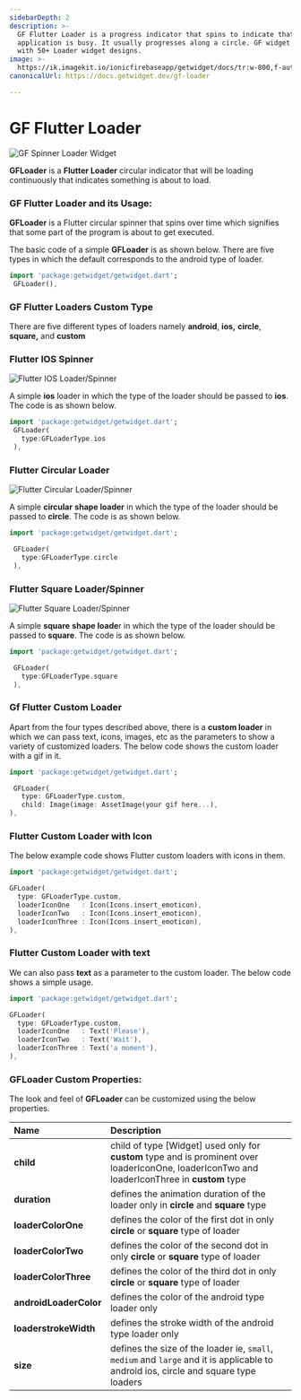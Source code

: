 ```yaml
---
sidebarDepth: 2
description: >-
  GF Flutter Loader is a progress indicator that spins to indicate that the
  application is busy. It usually progresses along a circle. GF widget comes
  with 50+ Loader widget designs.
image: >-
  https://ik.imagekit.io/ionicfirebaseapp/getwidget/docs/tr:w-800,f-auto/Loaders_Docs_Banner_knsNFM97YO.png
canonicalUrl: https://docs.getwidget.dev/gf-loader

---
```


# GF Flutter Loader

![GF Spinner Loader Widget](https://ik.imagekit.io/ionicfirebaseapp/getwidget/docs/tr:w-800,f-auto/Loaders_Docs_Banner_knsNFM97YO.png)

**GFLoader** is a **Flutter Loader** circular indicator that will be loading continuously that indicates something is about to load.

### GF Flutter Loader and its Usage:

**GFLoader** is a Flutter circular spinner that spins over time which signifies that some part of the program is about to get executed.

The basic code of a simple **GFLoader** is as shown below. There are five types in which the default corresponds to the android type of loader.

```dart
import 'package:getwidget/getwidget.dart';
 GFLoader(),
```

### GF Flutter Loaders Custom Type 

There are five different types of loaders namely **android**, **ios,** **circle**, **square,** and **custom**

### **Flutter IOS Spinner** 

![Flutter IOS Loader/Spinner](https://ik.imagekit.io/ionicfirebaseapp/getwidget/docs/tr:w-800,f-auto/iOS_loaders_3x__6iEhhCjnN.png)

A simple **ios** loader in which the type of the loader should be passed to **ios**. The code is as shown below.

```dart
import 'package:getwidget/getwidget.dart';
 GFLoader(
   type:GFLoaderType.ios
 ),
```

### Flutter Circular Loader

![Flutter Circular Loader/Spinner](https://ik.imagekit.io/ionicfirebaseapp/getwidget/docs/tr:w-800,f-auto/Circular_3x_qSfMlOtBk.png)

A simple **circular** **shape loader** in which the type of the loader should be passed to **circle**. The code is as shown below.

```dart
import 'package:getwidget/getwidget.dart';

 GFLoader(
   type:GFLoaderType.circle
 ),
```

### Flutter Square Loader/Spinner

![Flutter Square Loader/Spinner](https://ik.imagekit.io/ionicfirebaseapp/getwidget/docs/tr:w-800,f-auto/Square_loader_3x_QsRsYryOlL.png)

A simple **square** **shape loade**r in which the type of the loader should be passed to **square**. The code is as shown below.

```dart
import 'package:getwidget/getwidget.dart';

 GFLoader(
   type:GFLoaderType.square
 ),
```

### Gf Flutter Custom Loader

Apart from the four types described above, there is a **custom loader** in which we can pass text, icons, images, etc as the parameters to show a variety of customized loaders. The below code shows the custom loader with a gif in it.

```dart
import 'package:getwidget/getwidget.dart';

 GFLoader(
   type: GFLoaderType.custom,
   child: Image(image: AssetImage(your gif here...),
),
```

### Flutter Custom Loader with Icon

The below example code shows Flutter custom loaders with icons in them.

```dart
import 'package:getwidget/getwidget.dart';

GFLoader(
  type: GFLoaderType.custom,
  loaderIconOne   : Icon(Icons.insert_emoticon),
  loaderIconTwo   : Icon(Icons.insert_emoticon),
  loaderIconThree : Icon(Icons.insert_emoticon),
),
```

### Flutter Custom Loader with text

We can also pass **text** as a parameter to the custom loader. The below code shows a simple usage.

```dart
import 'package:getwidget/getwidget.dart';

GFLoader(
  type: GFLoaderType.custom,
  loaderIconOne   : Text('Please'),
  loaderIconTwo   : Text('Wait'),
  loaderIconThree : Text('a moment'),
),
```

### GFLoader Custom Properties:

The look and feel of **GFLoader** can be customized using the below properties.

| Name | Description |
| :--- | :--- |
| **child** | child of type \[Widget\] used only for **custom** type and is prominent over loaderIconOne, loaderIconTwo and loaderIconThree in **custom** type |
| **duration** | defines the animation duration of the loader only in **circle** and **square** type |
| **loaderColorOne** | defines the color of the first dot in only  **circle** or **square** type of loader |
| **loaderColorTwo** | defines the color of the second dot in only **circle** or **square** type of loader |
| **loaderColorThree** | defines the color of the third dot in only **circle** or **square** type of loader |
| **androidLoaderColor** | defines the color of the android type loader only |
| **loaderstrokeWidth** | defines the stroke width of the android type loader only |
| **size** | defines the size of the loader ie, `small`, `medium` and `large` and it is applicable to android ios, circle and square type loaders |

